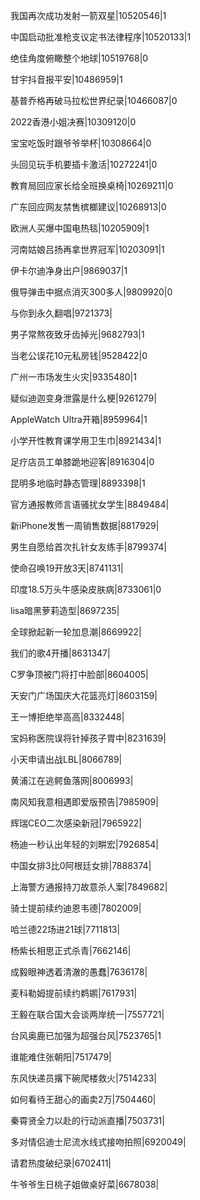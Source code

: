 我国再次成功发射一箭双星|10520546|1

中国启动批准枪支议定书法律程序|10520133|1

绝佳角度俯瞰整个地球|10519768|0

甘宇抖音报平安|10486959|1

基普乔格再破马拉松世界纪录|10466087|0

2022香港小姐决赛|10309120|0

宝宝吃饭时跟爷爷举杯|10308664|0

头回见玩手机要插卡激活|10272241|0

教育局回应家长给全班换桌椅|10269211|0

广东回应网友禁售槟榔建议|10268913|0

欧洲人买爆中国电热毯|10205909|1

河南姑娘吕扬再拿世界冠军|10203091|1

伊卡尔迪净身出户|9869037|1

俄导弹击中据点消灭300多人|9809920|0

与你到永久翻唱|9721373|

男子常熬夜致牙齿掉光|9682793|1

当老公误花10元私房钱|9528422|0

广州一市场发生火灾|9335480|1

疑似迪迦变身泄露是什么梗|9261279|

AppleWatch Ultra开箱|8959964|1

小学开性教育课学用卫生巾|8921434|1

足疗店员工单膝跪地迎客|8916304|0

昆明多地临时静态管理|8893398|1

官方通报教师言语骚扰女学生|8849484|

新iPhone发售一周销售数据|8817929|

男生自愿给首次扎针女友练手|8799374|

使命召唤19开放3天|8741131|

印度18.5万头牛感染皮肤病|8733061|0

lisa暗黑萝莉造型|8697235|

全球掀起新一轮加息潮|8669922|

我们的歌4开播|8631347|

C罗争顶被门将打中脸部|8604005|

天安门广场国庆大花篮亮灯|8603159|

王一博拒绝举高高|8332448|

宝妈称医院误将针掉孩子胃中|8231639|

小天申请出战LBL|8066789|

黄浦江在逃鳄鱼落网|8006993|

南风知我意相遇即爱版预告|7985909|

辉瑞CEO二次感染新冠|7965922|

杨迪一秒认出年轻的刘畊宏|7926854|

中国女排3比0阿根廷女排|7888374|

上海警方通报持刀故意杀人案|7849682|

骑士提前续约迪恩韦德|7802009|

哈兰德22场进21球|7711813|

杨紫长相思正式杀青|7662146|

成毅眼神透着清澈的愚蠢|7636178|

麦科勒姆提前续约鹈鹕|7617931|

王毅在联合国大会谈两岸统一|7557721|

台风奥鹿已加强为超强台风|7523765|1

谁能难住张朝阳|7517479|

东风快递员撂下碗爬楼救火|7514233|

如何看待王甜心的画卖2万|7504460|

秦霄贤全力以赴的行动派直播|7503731|

多对情侣迪士尼流水线式接吻拍照|6920049|

请君热度破纪录|6702411|

牛爷爷生日桃子姐做桌好菜|6678038|


